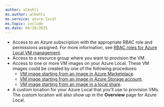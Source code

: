 ```yaml
---
author: alkohli
ms.author: alkohli
ms.service: azure-local
ms.topic: include
ms.date: 04/10/2025
---
```


- Access to an Azure subscription with the appropriate RBAC role and permissions assigned. For more information, see [RBAC roles for Azure Local VM management](../manage/assign-vm-rbac-roles.md#about-built-in-rbac-roles).
- Access to a resource group where you want to provision the VM.
- Access to one or more VM images on your Azure Local. These VM images could be created by one of the following procedures:
    - [VM image starting from an image in Azure Marketplace](../manage/virtual-machine-image-azure-marketplace.md).
    - [VM image starting from an image in Azure Storage account](../manage/virtual-machine-image-storage-account.md).
    - [VM image starting from an image in a local share](../manage/virtual-machine-image-local-share.md).
- A custom location for your Azure Local that you'll use to provision VMs. The custom location will also show up in the **Overview** page for Azure Local.